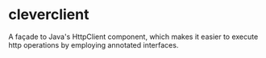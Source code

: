 # cleverclient
A façade to Java's HttpClient component, which makes it easier to execute http operations by employing annotated interfaces.
